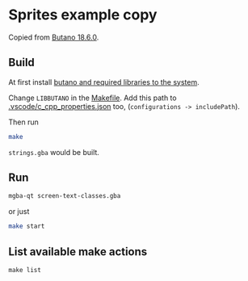 # Sprites example copy

Copied from [Butano 18.6.0](https://github.com/GValiente/butano/tree/18.6.0/examples/sprites).

## Build

At first install [butano and required libraries to the system](https://gvaliente.github.io/butano/getting_started_wt.html).

Change `LIBBUTANO` in the [Makefile](./Makefile). Add this path to [.vscode/c_cpp_properties.json](.vscode/c_cpp_properties.json) too, (`configurations -> includePath`).

Then run

```bash
make
```

`strings.gba` would be built.

## Run

```bash
mgba-qt screen-text-classes.gba
```

or just

```bash
make start
```

## List available make actions

```
make list
```
